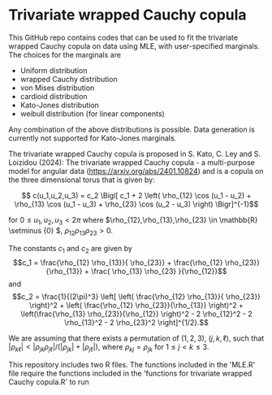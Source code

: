 # Trivariate wrapped Cauchy copula

This GitHub repo contains codes that can be used to fit the trivariate wrapped Cauchy copula on data using MLE, with user-specified marginals. The choices for the marginals are 
* Uniform distribution
* wrapped Cauchy distribution
* von Mises distribution
* cardioid distribution
* Kato-Jones distribution
* weibull distribution (for linear components)

Any combination of the above distributions is possible.
Data generation is currently not supported for Kato-Jones marginals.


The trivariate wrapped Cauchy copula is proposed in S. Kato, C. Ley and S. Loizidou (2024): The trivariate wrapped Cauchy copula - a multi-purpose model for angular data (https://arxiv.org/abs/2401.10824) and is a copula on the three dimensional torus that is given by:

$$ c(u_1,u_2,u_3) =  c_2 \Bigl[ c_1 + 2 \left( \rho_{12} \cos (u_1 - u_2) + \rho_{13} \cos (u_1 - u_3) + \rho_{23} \cos (u_2 - u_3) \right) \Bigr]^{-1}$$

for $0 \leq u_1,u_2, u_3 < 2\pi$
where $\rho_{12},\rho_{13},\rho_{23} \in \mathbb{R} \setminus \{0\} $, $\rho_{12}\rho_{13} \rho_{23} >0$.

The constants $c_1$ and $c_2$ are given by
$$c_1 = \frac{\rho_{12} \rho_{13}}{ \rho_{23}} + \frac{\rho_{12} \rho_{23}}{\rho_{13}} + \frac{ \rho_{13} \rho_{23} }{\rho_{12}}$$
and
$$c_2 = \frac{1}{(2\pi)^3} \left[ \left( \frac{\rho_{12} \rho_{13}}{ \rho_{23}} \right)^2 + \left( \frac{\rho_{12} \rho_{23}}{\rho_{13}} \right)^2 + \left(\frac{\rho_{13} \rho_{23}}{\rho_{12}} \right)^2 - 2 \rho_{12}^2 - 2 \rho_{13}^2 - 2 \rho_{23}^2 \right]^{1/2}.$$

We are assuming that there exists a permutation of $(1,2,3)$, $(j,k,\ell)$, such that $|\rho_{k \ell}| < |\rho_{jk} \rho_{j \ell}| / ( |\rho_{jk}| + |\rho_{j \ell}|)$, where $\rho_{kj} = \rho_{jk}$ for $1 \leq j < k \leq 3$.

This repository includes two R files. The functions included in the 'MLE.R' file require the functions included in the 'functions for trivariate wrapped Cauchy copula.R' to run